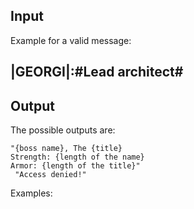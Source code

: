 ## Input

Example for a valid message: 

## |GEORGI|:#Lead architect#

## Output

The possible outputs are:

	"{boss name}, The {title}
    Strength: {length of the name}
    Armor: {length of the title}"
	 "Access denied!"

Examples: 


